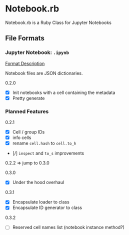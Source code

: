 # Notebook.rb

Notebook.rb is a Ruby Class for Jupyter Notebooks

## File Formats

### Jupyter Notebook: `.ipynb`

[Format Description](https://github.com/jupyter/nbformat/blob/master/docs/format_description.rst)

Notebook files are JSON dictionaries.

0.2.0

- [x] Init notebooks with a cell containing the metadata
- [x] Pretty generate

### Planned Features

0.2.1

- [x] Cell / group IDs
- [x] info cells
- [x] rename `cell.hash` to `cell.to_h`
- [/] `inspect` and `to_s` improvements

0.2.2 => jump to 0.3.0

0.3.0

- [X] Under the hood overhaul

0.3.1

- [x] Encapsulate loader to class
- [X] Encapsulate ID generator to class

0.3.2

- [ ] Reserved cell names list (notebook instance method?)
